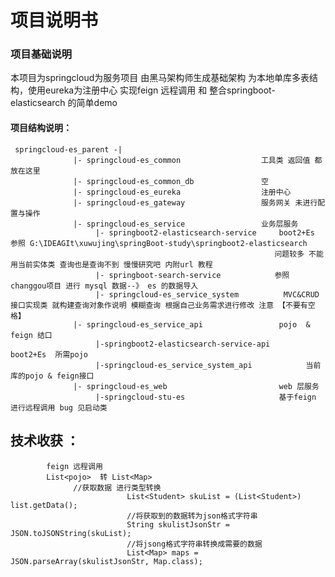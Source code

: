 # 项目说明书

### 项目基础说明
 本项目为springcloud为服务项目 由黑马架构师生成基础架构 为本地单库多表结构，使用eureka为注册中心 
 实现feign 远程调用 和 整合springboot-elasticsearch 的简单demo
 
 #### 项目结构说明：
     springcloud-es_parent -|
                  |- springcloud-es_common                  工具类 返回值 都放在这里
                  |- springcloud-es_common_db               空
                  |- springcloud-es_eureka                  注册中心 
                  |- springcloud-es_gateway                 服务网关 未进行配置与操作
                  |- springcloud-es_service                 业务层服务
                       |- springboot2-elasticsearch-service     boot2+Es 参照 G:\IDEAGIt\xuwujing\springBoot-study\springboot2-elasticsearch
                                                               问题较多 不能用当前实体类 查询也是查询不到 慢慢研究吧 内附url 教程
                       |- springboot-search-service            参照 changgou项目 进行 mysql 数据--》 es 的数据导入 
                       |- springcloud-es_service_system          MVC&CRUD  接口实现类 就构建查询对象作说明 模糊查询 根据自己业务需求进行修改 注意 【不要有空格】
                  |- springcloud-es_service_api                 pojo  & feign 结口
                       |-springboot2-elasticsearch-service-api        boot2+Es  所需pojo 
                       |-springcloud-es_service_system_api            当前库的pojo & feign接口  
                  |- springcloud-es_web                         web 层服务
                       |-springcloud-stu-es                     基于feign 进行远程调用 bug 见启动类 
                       
                   
                   
   ##  技术收获 ：
            feign 远程调用 
            List<pojo>  转 List<Map>   
                  //获取数据 进行类型转换
                              List<Student> skuList = (List<Student>) list.getData();
                              //将获取到的数据转为json格式字符串
                              String skulistJsonStr = JSON.toJSONString(skuList);
                              //将jsong格式字符串转换成需要的数据
                              List<Map> maps = JSON.parseArray(skulistJsonStr, Map.class);